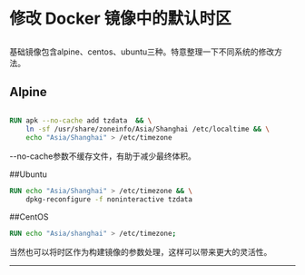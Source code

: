 # 修改 Docker 镜像中的默认时区

## 
 基础镜像包含alpine、centos、ubuntu三种。特意整理一下不同系统的修改方法。

## Alpine
``` Dockerfile

RUN apk --no-cache add tzdata  && \
    ln -sf /usr/share/zoneinfo/Asia/Shanghai /etc/localtime && \
    echo "Asia/Shanghai" > /etc/timezone 
```

--no-cache参数不缓存文件，有助于减少最终体积。

##Ubuntu
``` Dockerfile
RUN echo "Asia/Shanghai" > /etc/timezone && \
    dpkg-reconfigure -f noninteractive tzdata
```

##CentOS

``` Dockerfile
RUN echo "Asia/shanghai" > /etc/timezone;
```

当然也可以将时区作为构建镜像的参数处理，这样可以带来更大的灵活性。

-----
